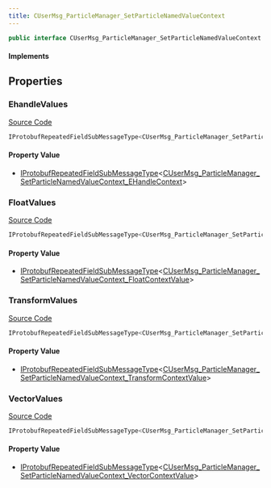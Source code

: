 ```yaml
---
title: CUserMsg_ParticleManager_SetParticleNamedValueContext
---
```


```csharp
public interface CUserMsg_ParticleManager_SetParticleNamedValueContext : ITypedProtobuf<CUserMsg_ParticleManager_SetParticleNamedValueContext>, INativeHandle
```

#### Implements

## Properties

### EhandleValues

[Source Code](https://github.com/swiftly-solution/swiftlys2/blob/beta/managed/src/SwiftlyS2.Generated/Protobufs/Interfaces/CUserMsg_ParticleManager_SetParticleNamedValueContext.cs#L22)

```csharp
IProtobufRepeatedFieldSubMessageType<CUserMsg_ParticleManager_SetParticleNamedValueContext_EHandleContext> EhandleValues { get; }
```

#### Property Value

- [IProtobufRepeatedFieldSubMessageType](/docs/api/shared/netmessages/iprotobufrepeatedfieldsubmessagetype-1)<[CUserMsg_ParticleManager_SetParticleNamedValueContext_EHandleContext](/docs/api/shared/protobufdefinitions/cusermsg_particlemanager_setparticlenamedvaluecontext_ehandlecontext)>

### FloatValues

[Source Code](https://github.com/swiftly-solution/swiftlys2/blob/beta/managed/src/SwiftlyS2.Generated/Protobufs/Interfaces/CUserMsg_ParticleManager_SetParticleNamedValueContext.cs#L13)

```csharp
IProtobufRepeatedFieldSubMessageType<CUserMsg_ParticleManager_SetParticleNamedValueContext_FloatContextValue> FloatValues { get; }
```

#### Property Value

- [IProtobufRepeatedFieldSubMessageType](/docs/api/shared/netmessages/iprotobufrepeatedfieldsubmessagetype-1)<[CUserMsg_ParticleManager_SetParticleNamedValueContext_FloatContextValue](/docs/api/shared/protobufdefinitions/cusermsg_particlemanager_setparticlenamedvaluecontext_floatcontextvalue)>

### TransformValues

[Source Code](https://github.com/swiftly-solution/swiftlys2/blob/beta/managed/src/SwiftlyS2.Generated/Protobufs/Interfaces/CUserMsg_ParticleManager_SetParticleNamedValueContext.cs#L19)

```csharp
IProtobufRepeatedFieldSubMessageType<CUserMsg_ParticleManager_SetParticleNamedValueContext_TransformContextValue> TransformValues { get; }
```

#### Property Value

- [IProtobufRepeatedFieldSubMessageType](/docs/api/shared/netmessages/iprotobufrepeatedfieldsubmessagetype-1)<[CUserMsg_ParticleManager_SetParticleNamedValueContext_TransformContextValue](/docs/api/shared/protobufdefinitions/cusermsg_particlemanager_setparticlenamedvaluecontext_transformcontextvalue)>

### VectorValues

[Source Code](https://github.com/swiftly-solution/swiftlys2/blob/beta/managed/src/SwiftlyS2.Generated/Protobufs/Interfaces/CUserMsg_ParticleManager_SetParticleNamedValueContext.cs#L16)

```csharp
IProtobufRepeatedFieldSubMessageType<CUserMsg_ParticleManager_SetParticleNamedValueContext_VectorContextValue> VectorValues { get; }
```

#### Property Value

- [IProtobufRepeatedFieldSubMessageType](/docs/api/shared/netmessages/iprotobufrepeatedfieldsubmessagetype-1)<[CUserMsg_ParticleManager_SetParticleNamedValueContext_VectorContextValue](/docs/api/shared/protobufdefinitions/cusermsg_particlemanager_setparticlenamedvaluecontext_vectorcontextvalue)>

